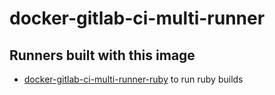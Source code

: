 # docker-gitlab-ci-multi-runner

## Runners built with this image

* [docker-gitlab-ci-multi-runner-ruby](https://github.com/outcoldman/docker-gitlab-ci-multi-runner-ruby) to run ruby builds
